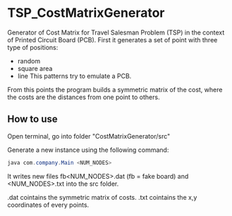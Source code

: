# TSP_CostMatrixGenerator
Generator of Cost Matrix for Travel Salesman Problem (TSP) in the context of Printed Circuit Board (PCB). First it generates a set of point with three type of positions:
- random
- square area
- line
This patterns try to emulate a PCB.

From this points the program builds a symmetric matrix of the cost, where the costs are the distances from one point to others.

## How to use
Open terminal, go into folder "CostMatrixGenerator/src"

Generate a new instance using the following command:

```powershell
java com.company.Main <NUM_NODES>
```
  
It writes new files fb<NUM_NODES>.dat (fb = fake board) and <NUM_NODES>.txt into the src folder.

.dat cointains the symmetric matrix of costs.
.txt cointains the x,y coordinates of every points.
